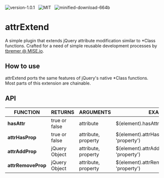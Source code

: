 ![version-1.0.1](http://img.shields.io/badge/Version-1.0.1-00cc00.svg?style=flat) &nbsp; ![MIT](http://img.shields.io/badge/License-MIT-dd6ad5.svg?style=flat) &nbsp; ![minified-download-664b](http://img.shields.io/badge/Minified%20Download-664b-136ad5.svg?style=flat)

attrExtend
============
A simple plugin that extends jQuery attribute modification similar to *Class functions. Crafted for a need of simple reusable development processes by [tbremer @ MISE.io](//mise.io).

How to use
-----------
attrExtend ports the same features of jQuery's native *Class functions. Most parts of this extension are chainable.

API
-----------
| **FUNCTION**       | **RETURNS**   | **ARGUMENTS**       | **EXAMPLE**                                       |
| ------------------ | ------------- |-------------------- | ------------------------------------------------- |
| **hasAttr**       | true or false | attribute           | $(element).hasAttr('attribute')                    |
|**attrHasProp**    | true or false | attribute, property | $(element).attrHasProp('attribute', 'property')    |
|**attrAddProp**    | jQuery Object | attribute, property | $(element).attrAddProp('attribute', 'property')    |
|**attrRemoveProp** | jQuery Object | attribute, property | $(element).attrRemoveProp('attribute', 'property') |
